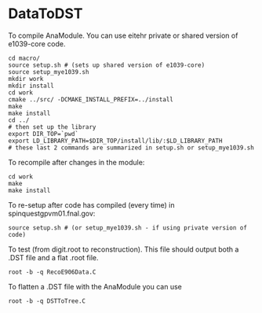 # DataToDST

To compile AnaModule. You can use eitehr private or shared version of e1039-core code.
```
cd macro/
source setup.sh # (sets up shared version of e1039-core)
source setup_mye1039.sh
mkdir work
mkdir install
cd work
cmake ../src/ -DCMAKE_INSTALL_PREFIX=../install
make
make install
cd ../
# then set up the library
export DIR_TOP=`pwd`
export LD_LIBRARY_PATH=$DIR_TOP/install/lib/:$LD_LIBRARY_PATH
# these last 2 commands are summarized in setup.sh or setup_mye1039.sh
```

To recompile after changes in the module:
```
cd work
make
make install
```

To re-setup after code has compiled (every time) in spinquestgpvm01.fnal.gov:
```
source setup.sh # (or setup_mye1039.sh - if using private version of code)
```

To test (from digit.root to reconstruction). This file should output both a .DST file and a flat .root file.
```
root -b -q RecoE906Data.C 
```

To flatten a .DST file with the AnaModule you can use
```
root -b -q DSTToTree.C
```